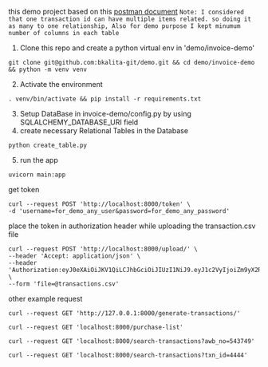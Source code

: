 
this demo project based on this [postman document](https://documenter.getpostman.com/view/17779018/UVCB943R)
`Note: I considered that one transaction id can have multiple items related. so doing it as many to one relationship, Also for demo purpose I kept minumum number of columns in each table`

1. Clone this repo and create a python virtual env in 'demo/invoice-demo'
```
git clone git@github.com:bkalita-git/demo.git && cd demo/invoice-demo && python -m venv venv
```
2. Activate the environment
```
. venv/bin/activate && pip install -r requirements.txt
```
3. Setup DataBase in invoice-demo/config.py by using SQLALCHEMY_DATABASE_URI field
4. create necessary Relational Tables in the Database
```
python create_table.py
```
5. run the app
```
uvicorn main:app
```

get token
```
curl --request POST 'http://localhost:8000/token' \
-d 'username=for_demo_any_user&password=for_demo_any_password'
```

place the token in authorization header while uploading the transaction.csv file
```
curl --request POST 'http://localhost:8000/upload/' \
--header 'Accept: application/json' \
--header 'Authorization:eyJ0eXAiOiJKV1QiLCJhbGciOiJIUzI1NiJ9.eyJ1c2VyIjoiZm9yX2RlbW9fYW55X3VzZXIiLCJleHAiOjE2Mzc5MTgwNDl9.v7UYuOeelpWtg_3RIiVnicHcbunmLGpcMHjfxgxwdcI' \
--form 'file=@transactions.csv'
```
other example request 
```
curl --request GET 'http://127.0.0.1:8000/generate-transactions/'
```
```
curl --request GET 'localhost:8000/purchase-list'
```
```
curl --request GET 'localhost:8000/search-transactions?awb_no=543749'
```
```
curl --request GET 'localhost:8000/search-transactions?txn_id=4444'
```
